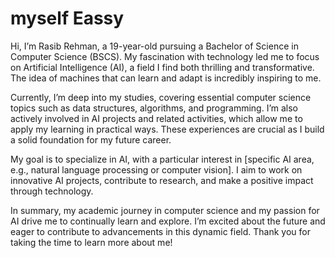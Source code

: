 # myself Eassy 

Hi, I’m Rasib Rehman, a 19-year-old pursuing a Bachelor of Science in Computer Science (BSCS). My fascination with technology led me to focus on Artificial Intelligence (AI), a field I find both thrilling and transformative. The idea of machines that can learn and adapt is incredibly inspiring to me.<br>


Currently, I’m deep into my studies, covering essential computer science topics such as data structures, algorithms, and programming. I’m also actively involved in AI projects and related activities, which allow me to apply my learning in practical ways. These experiences are crucial as I build a solid foundation for my future career.

My goal is to specialize in AI, with a particular interest in [specific AI area, e.g., natural language processing or computer vision]. I aim to work on innovative AI projects, contribute to research, and make a positive impact through technology.

In summary, my academic journey in computer science and my passion for AI drive me to continually learn and explore. I’m excited about the future and eager to contribute to advancements in this dynamic field. Thank you for taking the time to learn more about me!


